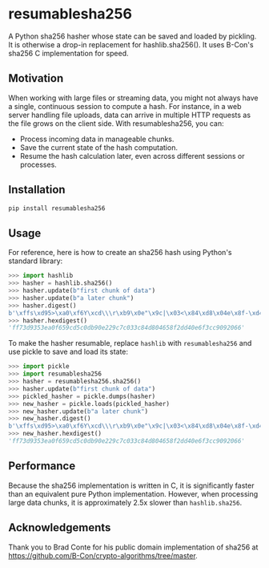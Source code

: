 # resumablesha256
A Python sha256 hasher whose state can be saved and loaded by pickling. It is
otherwise a  drop-in replacement for hashlib.sha256(). It uses B-Con's sha256 C
implementation for speed.

## Motivation
When working with large files or streaming data, you might not always have a
single, continuous session to compute a hash. For instance, in a web server
handling file uploads, data can arrive in multiple HTTP requests as the file
grows on the client side. With resumablesha256, you can:

- Process incoming data in manageable chunks.
- Save the current state of the hash computation.
- Resume the hash calculation later, even across different sessions or processes.

## Installation
```bash
pip install resumablesha256
```

## Usage
For reference, here is how to create an sha256 hash using Python's standard
library:
```python
>>> import hashlib
>>> hasher = hashlib.sha256()
>>> hasher.update(b"first chunk of data")
>>> hasher.update(b"a later chunk")
>>> hasher.digest()
b'\xffs\xd95>\xa0\xf6Y\xcd\\\r\xb9\x0e"\x9c|\x03<\x84\xd8\x04e\x8f-\xd4\x0eo<\xc9\t f'
>>> hasher.hexdigest()
'ff73d9353ea0f659cd5c0db90e229c7c033c84d804658f2dd40e6f3cc9092066'
```

To make the hasher resumable, replace `hashlib` with `resumablesha256` and use pickle to save and load its state:
```python
>>> import pickle
>>> import resumablesha256
>>> hasher = resumablesha256.sha256()
>>> hasher.update(b"first chunk of data")
>>> pickled_hasher = pickle.dumps(hasher)
>>> new_hasher = pickle.loads(pickled_hasher)
>>> new_hasher.update(b"a later chunk")
>>> new_hasher.digest()
b'\xffs\xd95>\xa0\xf6Y\xcd\\\r\xb9\x0e"\x9c|\x03<\x84\xd8\x04e\x8f-\xd4\x0eo<\xc9\t f'
>>> new_hasher.hexdigest()
'ff73d9353ea0f659cd5c0db90e229c7c033c84d804658f2dd40e6f3cc9092066'
```

## Performance
Because the sha256 implementation is written in C, it is significantly faster
than an equivalent pure Python implementation. However, when processing large
data chunks, it is approximately 2.5x slower than `hashlib.sha256`.

## Acknowledgements
Thank you to Brad Conte for his public domain implementation of sha256
at https://github.com/B-Con/crypto-algorithms/tree/master.
